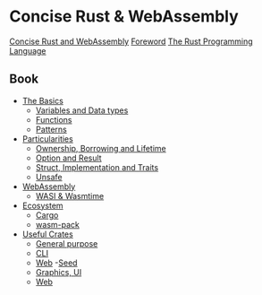 # Concise Rust & WebAssembly

[Concise Rust and WebAssembly](ch00-01-title-page.md)
[Foreword](ch00-02-foreword.md)
[The Rust Programming Language](ch00-03-rust.md)

## Book

- [The Basics](ch01-00-basics.md)
  - [Variables and Data types](ch01-01-variables.md)
  - [Functions](ch01-02-functions.md)
  - [Patterns](ch01-03-patterns.md)
- [Particularities](ch02-00-particularities.md)
  - [Ownership, Borrowing and Lifetime]()
  - [Option and Result]()
  - [Struct, Implementation and Traits]()
  - [Unsafe]()
- [WebAssembly]()
  - [WASI & Wasmtime]()
- [Ecosystem]()
  - [Cargo]()
  - [wasm-pack]()
- [Useful Crates]()
  - [General purpose]()
  - [CLI]()
  - [Web]() -[Seed]()
  - [Graphics, UI]()
  - [Web]()
